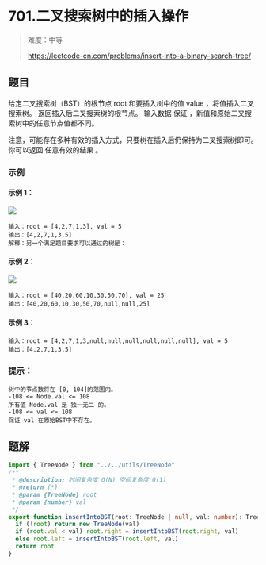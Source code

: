 # 701.二叉搜索树中的插入操作

> 难度：中等
>
> https://leetcode-cn.com/problems/insert-into-a-binary-search-tree/

## 题目

给定二叉搜索树（BST）的根节点 root 和要插入树中的值 value ，将值插入二叉搜索树。 返回插入后二叉搜索树的根节点。 输入数据 保证 ，新值和原始二叉搜索树中的任意节点值都不同。

注意，可能存在多种有效的插入方式，只要树在插入后仍保持为二叉搜索树即可。 你可以返回 任意有效的结果 。

### 示例

#### 示例 1：

![](https://assets.leetcode.com/uploads/2020/10/05/insertbst.jpg)
```
输入：root = [4,2,7,1,3], val = 5
输出：[4,2,7,1,3,5]
解释：另一个满足题目要求可以通过的树是：
```

#### 示例 2：

![](https://assets.leetcode.com/uploads/2020/10/05/bst.jpg)
```
输入：root = [40,20,60,10,30,50,70], val = 25
输出：[40,20,60,10,30,50,70,null,null,25]
```

#### 示例 3：

```
输入：root = [4,2,7,1,3,null,null,null,null,null,null], val = 5
输出：[4,2,7,1,3,5]
```

### 提示：

```
树中的节点数将在 [0, 104]的范围内。
-108 <= Node.val <= 108
所有值 Node.val 是 独一无二 的。
-108 <= val <= 108
保证 val 在原始BST中不存在。
```


## 题解

```typescript
import { TreeNode } from "../../utils/TreeNode"
/**
 * @description: 时间复杂度 O(N) 空间复杂度 O(1)
 * @return {*}
 * @param {TreeNode} root
 * @param {number} val
 */
export function insertIntoBST(root: TreeNode | null, val: number): TreeNode | null {
  if (!root) return new TreeNode(val)
  if (root.val < val) root.right = insertIntoBST(root.right, val)
  else root.left = insertIntoBST(root.left, val)
  return root
}
```